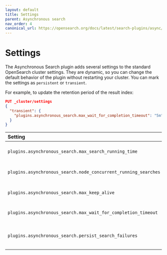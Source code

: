 ```yaml
---
layout: default
title: Settings
parent: Asynchronous search
nav_order: 4
canonical_url: https://opensearch.org/docs/latest/search-plugins/async/settings/
---
```


# Settings

The Asynchronous Search plugin adds several settings to the standard OpenSearch cluster settings. They are dynamic, so you can change the default behavior of the plugin without restarting your cluster. You can mark the settings as `persistent` or `transient`.

For example, to update the retention period of the result index:

```json
PUT _cluster/settings
{
  "transient": {
    "plugins.asynchronous_search.max_wait_for_completion_timeout": "5m"
  }
}
```

Setting | Default | Description
:--- | :--- | :---
`plugins.asynchronous_search.max_search_running_time` | 12 hours | The maximum running time for the search beyond which the search is terminated.
`plugins.asynchronous_search.node_concurrent_running_searches` | 20 | The concurrent searches running per coordinator node.
`plugins.asynchronous_search.max_keep_alive` | 5 days | The maximum amount of time that search results can be stored in the cluster.
`plugins.asynchronous_search.max_wait_for_completion_timeout` | 1 minute | The maximum value for the `wait_for_completion_timeout` parameter.
`plugins.asynchronous_search.persist_search_failures` | false | Persist asynchronous search results that end with a search failure in the system index.

